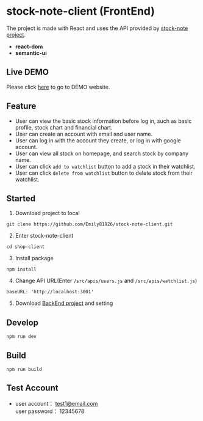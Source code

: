 # stock-note-client (FrontEnd)

The project is made with React and uses the API provided by [stock-note project](https://github.com/Emily81926/stock-note).

- **react-dom**
- **semantic-ui** 

## Live DEMO
Please click [here](https://stock-note-client.onrender.com) to go to DEMO website.

## Feature

- User can view the basic stock information before log in, such as basic profile, stock chart and financial chart.
- User can create an account with email and user name.
- User can log in with the account they create, or log in with google account.
- User can view all stock on homepage, and search stock by company name.
- User can click `add to watchlist` button to add a stock in their watchlist.
- User can click `delete from watchlist` button to delete stock from their watchlist. 

## Started
1. Download project to local
```
git clone https://github.com/Emily81926/stock-note-client.git
```
2. Enter stock-note-client
```
cd shop-client
```
3. Install package
```
npm install
```
4. Change API URL(Enter `/src/apis/users.js` and `/src/apis/watchlist.js`)
```
baseURL: 'http://localhost:3001'
```
5. Download [BackEnd project](https://github.com/Emily81926/stock-note) and setting  

## Develop
```
npm run dev
```

## Build
```
npm run build
```

## Test Account
* user account： test1@email.com  
  user password： 12345678




